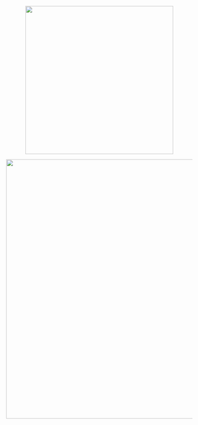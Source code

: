 <p align="center"><a href="https://laravel.com" target="_blank"><img src="https://raw.githubusercontent.com/laravel/art/master/logo-lockup/5%20SVG/2%20CMYK/1%20Full%20Color/laravel-logolockup-cmyk-red.svg" width="400"></a></p>

<p align="center"><a href="https://laravel.com" target="_blank"><img src="https://user-images.githubusercontent.com/71076236/168779726-3161da3b-08ee-4107-8aae-d6e8d3dd42d9.jpg" width="700" ></a></p>

